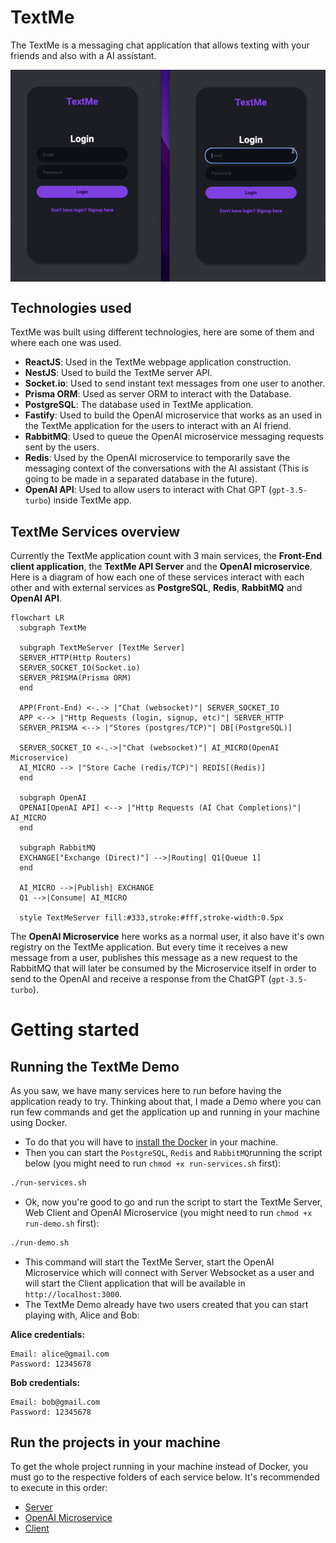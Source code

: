 # TextMe

The TextMe is a messaging chat application that allows texting with your friends and also with a AI assistant.

<div align="center" style="display: flex;">
<img src="https://github.com/levysantiago/text-me/blob/main/assets/demo.gif" alt="TextMe application Demo" width="700px">
</div>

## Technologies used

TextMe was built using different technologies, here are some of them and where each one was used.

- **ReactJS**: Used in the TextMe webpage application construction.
- **NestJS**: Used to build the TextMe server API.
- **Socket.io**: Used to send instant text messages from one user to another.
- **Prisma ORM**: Used as server ORM to interact with the Database.
- **PostgreSQL**: The database used in TextMe application.
- **Fastify**: Used to build the OpenAI microservice that works as an used in the TextMe application for the users to interact with an AI friend.
- **RabbitMQ**: Used to queue the OpenAI microservice messaging requests sent by the users.
- **Redis**: Used by the OpenAI microservice to temporarily save the messaging context of the conversations with the AI assistant (This is going to be made in a separated database in the future).
- **OpenAI API**: Used to allow users to interact with Chat GPT (`gpt-3.5-turbo`) inside TextMe app.

## TextMe Services overview

Currently the TextMe application count with 3 main services, the **Front-End client application**, the **TextMe API Server** and the **OpenAI microservice**. Here is a diagram of how each one of these services interact with each other and with external services as **PostgreSQL**, **Redis**, **RabbitMQ** and **OpenAI API**.

```mermaid
flowchart LR
  subgraph TextMe
  
  subgraph TextMeServer [TextMe Server]
  SERVER_HTTP(Http Routers)
  SERVER_SOCKET_IO(Socket.io)
  SERVER_PRISMA(Prisma ORM)
  end

  APP(Front-End) <-.-> |"Chat (websocket)"| SERVER_SOCKET_IO
  APP <--> |"Http Requests (login, signup, etc)"| SERVER_HTTP
  SERVER_PRISMA <--> |"Stores (postgres/TCP)"| DB[(PostgreSQL)]

  SERVER_SOCKET_IO <-.->|"Chat (websocket)"| AI_MICRO(OpenAI Microservice)
  AI_MICRO --> |"Store Cache (redis/TCP)"| REDIS[(Redis)]
  end

  subgraph OpenAI
  OPENAI[OpenAI API] <--> |"Http Requests (AI Chat Completions)"| AI_MICRO
  end

  subgraph RabbitMQ
  EXCHANGE["Exchange (Direct)"] -->|Routing| Q1[Queue 1]
  end

  AI_MICRO -->|Publish| EXCHANGE
  Q1 -->|Consume| AI_MICRO

  style TextMeServer fill:#333,stroke:#fff,stroke-width:0.5px
```

The **OpenAI Microservice** here works as a normal user, it also have it's own registry on the TextMe application. But every time it receives a new message from a user, publishes this message as a new request to the RabbitMQ that will later be consumed by the Microservice itself in order to send to the OpenAI and receive a response from the ChatGPT (`gpt-3.5-turbo`).

# Getting started

## Running the TextMe Demo

As you saw, we have many services here to run before having the application ready to try. Thinking about that, I made a Demo where you can run few commands and get the application up and running in your machine using Docker.

- To do that you will have to [install the Docker](https://www.docker.com/) in your machine. 
- Then you can start the `PostgreSQL`, `Redis` and `RabbitMQ`running the script below (you might need to run `chmod +x run-services.sh` first):

```bash
./run-services.sh
```

- Ok, now you're good to go and run the script to start the TextMe Server, Web Client and OpenAI Microservice (you might need to run `chmod +x run-demo.sh` first):

```bash
./run-demo.sh
```

- This command will start the TextMe Server, start the OpenAI Microservice which will connect with Server Websocket as a user and will start the Client application that will be available in `http://localhost:3000`.
- The TextMe Demo already have two users created that you can start playing with, Alice and Bob:

**Alice credentials:**
```text
Email: alice@gmail.com
Password: 12345678
```

**Bob credentials:**
```text
Email: bob@gmail.com
Password: 12345678
```

## Run the projects in your machine

To get the whole project running in your machine instead of Docker, you must go to the respective folders of each service below. It's recommended to execute in this order:

- [Server](./server)
- [OpenAI Microservice](./openai-microservice/)
- [Client](./client)